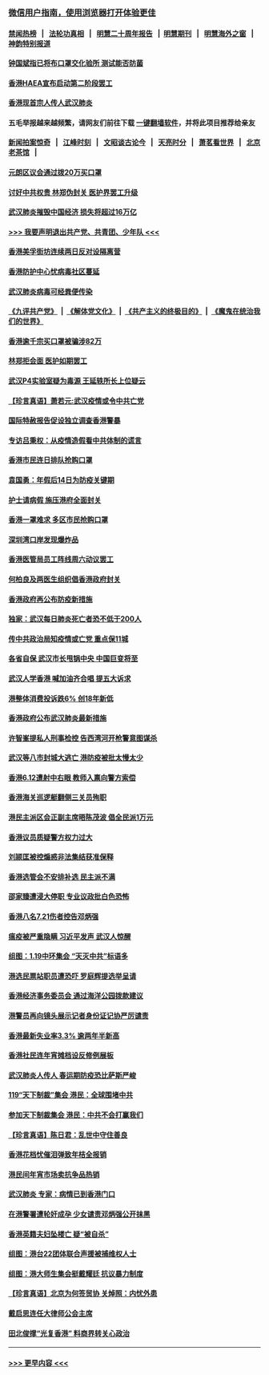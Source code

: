 ### [微信用户指南，使用浏览器打开体验更佳](https://github.com/gfw-breaker/banned-news1/blob/master/indexes/wechat-guide.md?t=0)
#### [禁闻热榜](热点新闻.md?t=0)  &nbsp;&nbsp;|&nbsp;&nbsp; [法轮功真相](https://github.com/gfw-breaker/truth/blob/master/README.md?t=0) &nbsp;&nbsp;|&nbsp;&nbsp; [明慧二十周年报告](https://github.com/gfw-breaker/mh-reports/blob/master/README.md?t=0) &nbsp;&nbsp;|&nbsp;&nbsp;[明慧期刊](https://github.com/gfw-breaker/mh-qikan) &nbsp;&nbsp;|&nbsp;&nbsp; [明慧海外之窗](https://github.com/gfw-breaker/mh-news/blob/master/README.md?t=0) &nbsp;&nbsp;|&nbsp;&nbsp; [神韵特别报道](https://github.com/gfw-breaker/mh-news/blob/master/shenyun.md?t=0)
#### [钟国斌指已将布口罩交化验所 测试能否防菌](../pages/nsc415/n11842783.md?t=02050633) 
#### [香港HAEA宣布启动第二阶段罢工](../pages/nsc415/n11842723.md?t=02050633) 
#### [香港现首宗人传人武汉肺炎](../pages/nsc415/n11842766.md?t=02050633) 
#### 五毛举报越来越频繁，请网友们前往下载 [一键翻墙软件](https://github.com/gfw-breaker/ssr-accounts)，并将此项目推荐给亲友
#### [新闻拍案惊奇](https://github.com/gfw-breaker/banned-news1/blob/master/pages/link4.md) &nbsp;&nbsp;|&nbsp;&nbsp; [江峰时刻](https://github.com/gfw-breaker/banned-news1/blob/master/pages/link4.md) &nbsp;&nbsp;|&nbsp;&nbsp; [文昭谈古论今](https://github.com/gfw-breaker/banned-news1/blob/master/pages/link4.md) &nbsp;&nbsp;|&nbsp;&nbsp; [天亮时分](https://github.com/gfw-breaker/banned-news1/blob/master/pages/link4.md) &nbsp;&nbsp;|&nbsp;&nbsp; [萧茗看世界](https://github.com/gfw-breaker/banned-news1/blob/master/pages/link4.md) &nbsp;&nbsp;|&nbsp;&nbsp; [北京老茶馆](https://github.com/gfw-breaker/banned-news1/blob/master/pages/link4.md) &nbsp;&nbsp;|&nbsp;&nbsp; 
#### [元朗区议会通过拨20万买口罩](../pages/nsc415/n11842754.md?t=02050633) 
#### [讨好中共权贵 林郑伪封关 医护界罢工升级](../pages/nsc415/n11842359.md?t=02050633) 
#### [武汉肺炎摧毁中国经济 损失将超过16万亿](../pages/nsc415/n11839723.md?t=02050633) 
#### [>>> 我要声明退出共产党、共青团、少年队 <<<](https://github.com/begood0513/goodnews/blob/master/quit/letter.md) 
#### [香港美孚街坊连续两日反对设隔离营](../pages/nsc415/n11839962.md?t=02050633) 
#### [香港防护中心忧病毒社区蔓延](../pages/nsc415/n11839933.md?t=02050633) 
#### [武汉肺炎病毒可经粪便传染](../pages/nsc415/n11839939.md?t=02050633) 
#### [《九评共产党》](https://github.com/begood0513/9ping.md/blob/master/README.md) &nbsp;|&nbsp; [《解体党文化》](../../../../jtdwh.md/blob/master/README.md)  &nbsp;|&nbsp; [《共产主义的终极目的》](../../../../gczydzjmd.md/blob/master/README.md) &nbsp;|&nbsp; [《魔鬼在统治我们的世界》](../../../../mgztzwmdsj.md/blob/master/README.md) 
#### [香港逾千宗买口罩被骗涉82万](../pages/nsc415/n11839914.md?t=02050633) 
#### [林郑拒会面 医护如期罢工](../pages/nsc415/n11839892.md?t=02050633) 
#### [武汉P4实验室疑为毒源 王延轶所长上位疑云](../pages/nsc415/n11835543.md?t=02050633) 
#### [【珍言真语】萧若元:武汉疫情或令中共亡党](../pages/nsc415/n11829394.md?t=02050633) 
#### [国际特赦报告促设独立调查香港警暴](../pages/nsc415/n11833845.md?t=02050633) 
#### [专访吕秉权：从疫情造假看中共体制的谎言](../pages/nsc415/n11833813.md?t=02050633) 
#### [香港市民连日排队抢购口罩](../pages/nsc415/n11833794.md?t=02050633) 
#### [袁国勇：年假后14日为防疫关键期](../pages/nsc415/n11831088.md?t=02050633) 
#### [护士请病假 施压港府全面封关](../pages/nsc415/n11831030.md?t=02050633) 
#### [香港一罩难求 多区市民抢购口罩](../pages/nsc415/n11831002.md?t=02050633) 
#### [深圳湾口岸发现爆炸品](../pages/nsc415/n11828802.md?t=02050633) 
#### [香港医管局员工阵线周六动议罢工](../pages/nsc415/n11828762.md?t=02050633) 
#### [何柏良及两医生组织倡香港政府封关](../pages/nsc415/n11828749.md?t=02050633) 
#### [香港政府再公布防疫新措施](../pages/nsc415/n11828716.md?t=02050633) 
#### [独家：武汉每日肺炎死亡者恐不低于200人](../pages/nsc415/n11828240.md?t=02050633) 
#### [传中共政治局知疫情或亡党 重点保11城](../pages/nsc415/n11828145.md?t=02050633) 
#### [各省自保 武汉市长甩锅中央 中国巨变将至](../pages/nsc415/n11828021.md?t=02050633) 
#### [武汉人学香港 喊加油齐合唱 提五大诉求](../pages/nsc415/n11827046.md?t=02050633) 
#### [港整体消费投诉跌6% 创18年新低](../pages/nsc415/n11817280.md?t=02050633) 
#### [香港政府公布武汉肺炎最新措施](../pages/nsc415/n11817152.md?t=02050633) 
#### [许智峯提私人刑事检控 告西湾河开枪警意图谋杀](../pages/nsc415/n11817132.md?t=02050633) 
#### [武汉等八市封城大逃亡 港防疫被批太慢太少](../pages/nsc415/n11817058.md?t=02050633) 
#### [香港6.12遭射中右眼 教师入禀向警方索偿](../pages/nsc415/n11814678.md?t=02050633) 
#### [香港海关巡逻艇翻侧三关员殉职](../pages/nsc415/n11814604.md?t=02050633) 
#### [港民主派区会正副主席晤陈茂波 倡全民派1万元](../pages/nsc415/n11814582.md?t=02050633) 
#### [香港议员质疑警方权力过大](../pages/nsc415/n11814560.md?t=02050633) 
#### [刘颕匡被控煽惑非法集结获准保释](../pages/nsc415/n11811727.md?t=02050633) 
#### [香港选管会不安排补选 民主派不满](../pages/nsc415/n11811691.md?t=02050633) 
#### [邵家臻遭浸大停职 专业议政批白色恐怖](../pages/nsc415/n11811670.md?t=02050633) 
#### [香港八名7.21伤者控告邓炳强](../pages/nsc415/n11811623.md?t=02050633) 
#### [瘟疫被严重隐瞒 习近平发声 武汉人惊醒](../pages/nsc415/n11811186.md?t=02050633) 
#### [组图：1.19中环集会 “天灭中共”标语多](../pages/nsc415/n11809514.md?t=02050633) 
#### [港选民票站职员遭恐吓 罗庭辉提选举呈请](../pages/nsc415/n11808914.md?t=02050633) 
#### [香港经济事务委员会 通过海洋公园拨款建议](../pages/nsc415/n11808906.md?t=02050633) 
#### [港警员再向镜头展示记者身份证记协严厉谴责](../pages/nsc415/n11808888.md?t=02050633) 
#### [香港最新失业率3.3% 逾两年半新高](../pages/nsc415/n11808887.md?t=02050633) 
#### [香港社民连年宵摊档设反修例展板](../pages/nsc415/n11808857.md?t=02050633) 
#### [武汉肺炎人传人 春运期防疫恐比萨斯严峻](../pages/nsc415/n11808739.md?t=02050633) 
#### [119“天下制裁”集会 港民：全球围堵中共](../pages/nsc415/n11806318.md?t=02050633) 
#### [参加天下制裁集会 港民：中共不会打赢我们](../pages/nsc415/n11806596.md?t=02050633) 
#### [【珍言真语】陈日君：乱世中守住善良](../pages/nsc415/n11806247.md?t=02050633) 
#### [香港花档忧催泪弹致年桔全报销](../pages/nsc415/n11806130.md?t=02050633) 
#### [港民间年宵市场卖抗争品热销](../pages/nsc415/n11806073.md?t=02050633) 
#### [武汉肺炎 专家：病情已到香港门口](../pages/nsc415/n11806020.md?t=02050633) 
#### [在港警署遭轮奸成孕 少女谴责邓炳强公开抹黑](../pages/nsc415/n11805981.md?t=02050633) 
#### [香港英籍夫妇坠楼亡 疑“被自杀”](../pages/nsc415/n11805937.md?t=02050633) 
#### [组图：港台22团体联合声援被捕维权人士](../pages/nsc415/n11801834.md?t=02050633) 
#### [组图：港大师生集会挺戴耀廷 抗议暴力制度](../pages/nsc415/n11799298.md?t=02050633) 
#### [【珍言真语】北京为何签贸协 关焯照：内忧外患](../pages/nsc415/n11799790.md?t=02050633) 
#### [戴启思连任大律师公会主席](../pages/nsc415/n11799306.md?t=02050633) 
#### [田北俊撑“光复香港” 料商界转关心政治](../pages/nsc415/n11799287.md?t=02050633) 

----
#### [ >>> 更早内容 <<< ](../indexes/nsc415-earlier.md)
